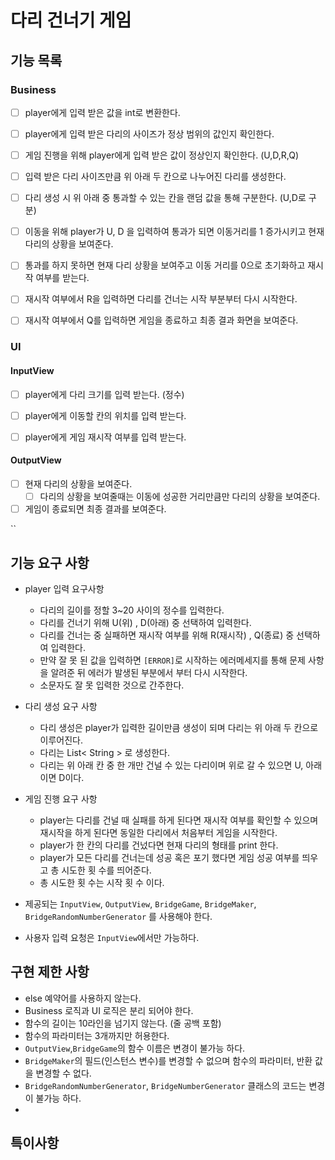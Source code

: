 # 다리 건너기 게임

## 기능 목록

### Business
- [ ] player에게 입력 받은 값을 int로 변환한다.
- [ ] player에게 입력 받은 다리의 사이즈가 정상 범위의 값인지 확인한다.
- [ ] 게임 진행을 위해 player에게 입력 받은 값이 정상인지 확인한다. (U,D,R,Q)


- [ ] 입력 받은 다리 사이즈만큼 위 아래 두 칸으로 나누어진 다리를 생성한다.
- [ ] 다리 생성 시 위 아래 중 통과할 수 있는 칸을 랜덤 값을 통해 구분한다. (U,D로 구분)
- [ ] 이동을 위해 player가 U, D 을 입력하여 통과가 되면 이동거리를 1 증가시키고 현재 다리의 상황을 보여준다.


- [ ] 통과를 하지 못하면 현재 다리 상황을 보여주고 이동 거리를 0으로 초기화하고 재시작 여부를 받는다.
- [ ] 재시작 여부에서 R을 입력하면 다리를 건너는 시작 부분부터 다시 시작한다.
- [ ] 재시작 여부에서 Q를 입력하면 게임을 종료하고 최종 결과 화면을 보여준다.


### UI
#### InputView
- [ ] player에게 다리 크기를 입력 받는다. (정수)
- [ ] player에게 이동할 칸의 위치를 입력 받는다.  
- [ ] player에게 게임 재시작 여부를 입력 받는다.


#### OutputView
- [ ] 현재 다리의 상황을 보여준다.
  - [ ] 다리의 상황을 보여줄때는 이동에 성공한 거리만큼만 다리의 상황을 보여준다.
- [ ] 게임이 종료되면 최종 결과를 보여준다.

``
## 기능 요구 사항
- player 입력 요구사항 
  - 다리의 길이를 정할 3~20 사이의 정수를 입력한다.
  - 다리를 건너기 위해 U(위) , D(아래) 중 선택하여 입력한다.
  - 다리를 건너는 중 실패하면 재시작 여부를 위해 R(재시작) , Q(종료) 중 선택하여 입력한다.
  - 만약 잘 못 된 값을 입력하면 `[ERROR]`로 시작하는 에러메세지를 통해 문제 사항을 알려준 뒤 에러가 발생된 부분에서 부터 다시 시작한다.
  - 소문자도 잘 못 입력한 것으로 간주한다.


- 다리 생성 요구 사항
  - 다리 생성은 player가 입력한 길이만큼 생성이 되며 다리는 위 아래 두 칸으로 이루어진다.
  - 다리는 List< String > 로 생성한다.
  - 다리는 위 아래 칸 중 한 개만 건널 수 있는 다리이며 위로 갈 수 있으면 U, 아래이면 D이다.


- 게임 진행 요구 사항
  - player는 다리를 건널 때 실패를 하게 된다면 재시작 여부를 확인할 수 있으며 재시작을 하게 된다면 동일한 다리에서 처음부터 게임을 시작한다.
  - player가 한 칸의 다리를 건넜다면 현재 다리의 형태를 print 한다.
  - player가 모든 다리를 건너는데 성공 혹은 포기 했다면 게임 성공 여부를 띄우고 총 시도한 횟 수를 띄어준다.
  - 총 시도한 횟 수는 시작 횟 수 이다.


- 제공되는 `InputView`, `OutputView`, `BridgeGame`, `BridgeMaker`, `BridgeRandomNumberGenerator` 를 사용해야 한다.
- 사용자 입력 요청은 `InputView`에서만 가능하다.


## 구현 제한 사항
- else 예약어를 사용하지 않는다.
- Business 로직과 UI 로직은 분리 되어야 한다.
- 함수의 길이는 10라인을 넘기지 않는다. (줄 공백 포함)
- 함수의 파라미터는 3개까지만 허용한다.
- `OutputView`,`BridgeGame`의 함수 이름은 변경이 불가능 하다.
- `BridgeMaker`의 필드(인스턴스 변수)를 변경할 수 없으며 함수의 파라미터, 반환 값을 변경할 수 없다.
- `BridgeRandomNumberGenerator`, `BridgeNumberGenerator` 클래스의 코드는 변경이 불가능 하다.
- 

## 특이사항
